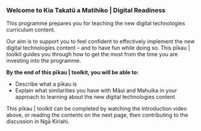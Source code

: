 ### Welcome to Kia Takatū a Matihiko | Digital Readiness

This programme prepares you for teaching the new digital technologies curriculum content.

Our aim is to support you to feel confident to effectively implement the new digital technologies content – and to have fun while doing so.
This pīkau | toolkit guides you through how to get the most from the time you are investing into the programme.

**By the end of this pīkau | toolkit, you will be able to:**

- Describe what a pīkau is
- Explain what similarities you have with Māui and Mahuika in your approach to learning about the new digital technologies content

This pīkau | toolkit can be completed by watching the introduction video above, or reading the contents on the next page, then contributing to the discussion in Ngā Kiriahi.
